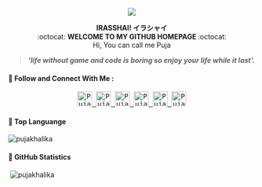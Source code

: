 <p align="center">
<img align="center" img src="https://user-images.githubusercontent.com/73125355/125493781-9f03dc15-3e85-4d6f-9a35-5e98eb7c16ed.gif">
</p>



<div align="center">
 <b> IRASSHAI! イラシャイ </b>
</div>

<div align="center">
:octocat: <b> WELCOME TO MY GITHUB HOMEPAGE </b>:octocat:
</div>

<div align="center">
Hi, You can call me Puja
</div>

<div align="center">
<blockquote> <b> <i> 'life without game and code is boring so enjoy your life while it last'.</i> </b> </blockquote>
</div>

<h4 align="Left">
🔸<b> Follow and Connect With Me : </b>
</h4>


<p align="center">
  <samp>
<a href="https://instagram.com/pujakhalika17/">
  <img  alt="Puja Khalika's Instagram" width="30x" src="https://cdn.jsdelivr.net/npm/simple-icons@v3/icons/instagram.svg" />
</a>

<a href="https://twitter.com/PujaKhalika">
  <img  alt="Puja Khalika's Twitter" width="30px" src="https://cdn.jsdelivr.net/npm/simple-icons@v3/icons/twitter.svg" />
</a>

<a href="https://www.facebook.com/pujakhalika/">
  <img  alt="Puja Khalika's Facebook" width="30px" src="https://cdn.jsdelivr.net/npm/simple-icons@v3/icons/facebook.svg" />
</a>

<a href="https://www.linkedin.com/in/puja-khalika-buana-45aa75194/">
  <img  alt="Puja Khalika's Linkdein" width="30px" src="https://cdn.jsdelivr.net/npm/simple-icons@v3/icons/linkedin.svg" />
</a>

<a href="https://discord.gg/Puja Khalika#9405">
  <img  alt="Puja Khalika's Discord" width="30px" src="https://cdn.jsdelivr.net/npm/simple-icons@v3/icons/discord.svg" />
</a>

<a href="https://github.com/pujakhalika">
  <img  alt="Puja Khalika's Github" width="30px" src="https://cdn.jsdelivr.net/npm/simple-icons@v3/icons/github.svg" />
</a>
 </samp>

<h4 align="left">
🔸<b> Top Languange </b>
</h4>
<div align="left">
<img src="https://github-readme-stats.vercel.app/api/top-langs?username=pujakhalika&show_icons=true&theme=tokyonight&locale=en&layout=compact" alt="pujakhalika">
</div>

<h4 align="left">
🔸<b> GitHub Statistics </b>
</h4>
<div align"left">
&nbsp;<img src="https://github-readme-stats.vercel.app/api?username=pujakhalika&show_icons=true&theme=tokyonight&locale=en" alt="pujakhalika">
</div>
